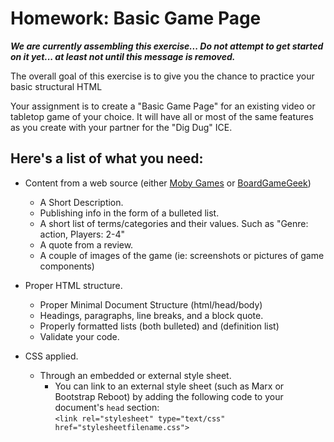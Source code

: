 # Homework: Basic Game Page

***We are currently assembling this exercise... Do not attempt to get started on it yet... at least not until this message is removed.***

The overall goal of this exercise is to give you the chance to practice your basic structural HTML 

Your assignment is to create a "Basic Game Page" for an existing video or tabletop game of your choice.  It will have all or most of the same features as you create with your partner for the "Dig Dug" ICE.

## Here's a list of what you need:
- Content from a web source (either [Moby Games](https://www.mobygames.com/) or [BoardGameGeek](https://boardgamegeek.com/))
    - A Short Description.
    - Publishing info in the form of a bulleted list.
    - A short list of terms/categories and their values.  Such as "Genre: action, Players: 2-4"
    - A quote from a review.
    - A couple of images of the game (ie: screenshots or pictures of game components)

- Proper HTML structure.
    - Proper Minimal Document Structure (html/head/body)
    - Headings, paragraphs, line breaks, and a block quote.
    - Properly formatted lists (both bulleted) and (definition list)
    - Validate your code.

- CSS applied.
    - Through an embedded or external style sheet. 
        - You can link to an external style sheet (such as Marx or Bootstrap Reboot) by adding the following code to your document's `head` section:  
        `<link rel="stylesheet" type="text/css" href="stylesheetfilename.css">`
